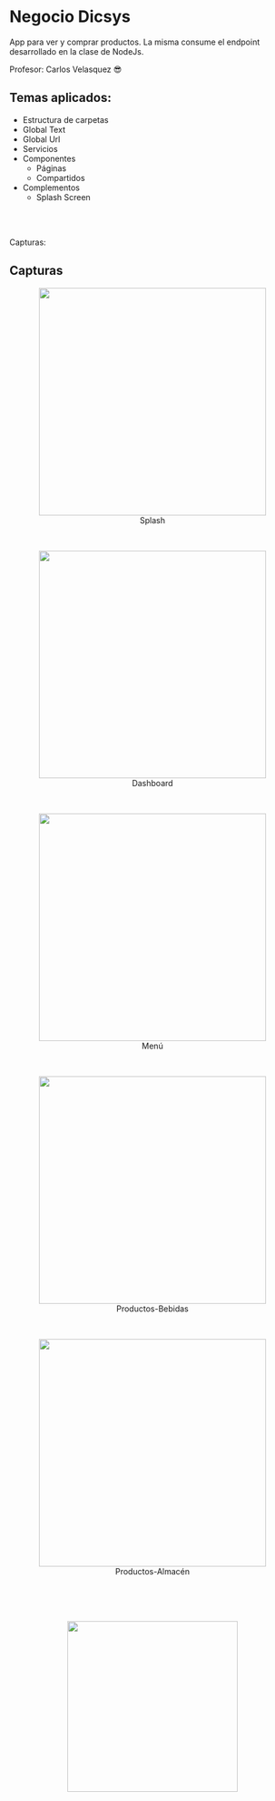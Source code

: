 # Negocio Dicsys

App para ver y comprar productos. La misma consume el endpoint desarrollado en la clase de NodeJs.

Profesor: Carlos Velasquez 😎

## Temas aplicados:
- Estructura de carpetas
- Global Text
- Global Url
- Servicios
- Componentes
    - Páginas
    - Compartidos
- Complementos
    - Splash Screen
<br>
<br>


Capturas:
## Capturas


<p align="center" >
  <img height="400" src="https://firebasestorage.googleapis.com/v0/b/cinegoya-255f9.appspot.com/o/Im%C3%A1genes%2FCapturasNegocioDicsys%2F1_splash.png?alt=media&token=5e05a733-a581-4fc4-b459-4d0bfcbcbc6a">
  <br>
  Splash
</p>
<br>

<p align="center" >
  <img height="400" src="https://firebasestorage.googleapis.com/v0/b/cinegoya-255f9.appspot.com/o/Im%C3%A1genes%2FCapturasNegocioDicsys%2F2_dashboard.png?alt=media&token=1745a81c-5f1d-45a1-a07f-5b337e71cb4f">
  <br>
  Dashboard
</p>
<br>

<p align="center" >
  <img height="400" src="https://firebasestorage.googleapis.com/v0/b/cinegoya-255f9.appspot.com/o/Im%C3%A1genes%2FCapturasNegocioDicsys%2F3_menu.png?alt=media&token=17a22ca4-22b2-4196-a02a-5229fa73b75e">
  <br>
  Menú
</p>
<br>

<p align="center" >
  <img height="400" src="https://firebasestorage.googleapis.com/v0/b/cinegoya-255f9.appspot.com/o/Im%C3%A1genes%2FCapturasNegocioDicsys%2F4_productos-bebidas.png?alt=media&token=86f86edb-234f-4fe3-99c3-5542ff75ab3f">
  <br>
  Productos-Bebidas
</p>
<br>

<p align="center" >
  <img height="400" src="https://firebasestorage.googleapis.com/v0/b/cinegoya-255f9.appspot.com/o/Im%C3%A1genes%2FCapturasNegocioDicsys%2F5_productos-almacen.png?alt=media&token=746e39f3-a695-4387-8539-43b4e6046872">
  <br>
  Productos-Almacén
</p>
<br>

<br>
<br>

<p align="center" >
  <img width="300" src="https://www.dicsys.com/assets/img/Dicsys%20Academy/dicsys_academy.jpg">
</p>